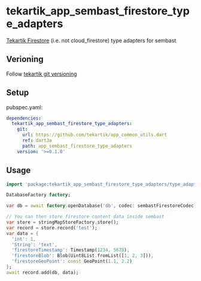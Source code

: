# tekartik_app_sembast_firestore_type_adapters

[Tekartik Firestore](https://github.com/tekartik/firebase_firestore.dart) (i.e. not cloud_firestore) type adapters for sembast

## Verioning

Follow [tekartik git versioning](https://github.com/tekartik/common.dart/blob/main/doc/tekartik_versioning.md)

## Setup

pubspec.yaml:

```yaml
dependencies:
  tekartik_app_sembast_firestore_type_adapters:
    git:
      url: https://github.com/tekartik/app_common_utils.dart
      ref: dart3a
      path: app_sembast_firestore_type_adapters
    version: '>=0.1.0'
```

## Usage

```dart
import 'package:tekartik_app_sembast_firestore_type_adapters/type_adapters.dart';

DatabaseFactory factory;

var db = await factory.openDatabase('db', codec: sembastFirestoreCodec);

// You can then store firestore content data inside sembast
var store = stringMapStoreFactory.store();
var record = store.record('test');
var data = {
  'int': 1,
  'String': 'text',
  'firestoreTimestamp': Timestamp(1234, 5678),
  'firestoreBlob': Blob(Uint8List.fromList([1, 2, 3])),
  'firestoreGeoPoint': const GeoPoint(1.1, 2.2)
};
await record.add(db, data);
```